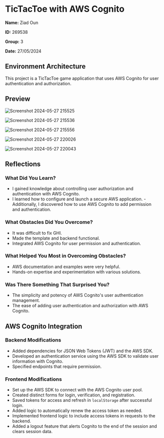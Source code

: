 # TicTacToe with AWS Cognito

**Name:** Ziad Oun

**ID:** 269538

**Group:** 3

**Date:** 27/05/2024

## Environment Architecture

This project is a TicTacToe game application that uses AWS Cognito for user authentication and authorization.


## Preview

![Screenshot 2024-05-27 215525](https://github.com/pwr-cloudprogramming/a10-OUN123/assets/116722639/0ff5c845-f3f3-4d50-b5a1-b1f915309291)

![Screenshot 2024-05-27 215536](https://github.com/pwr-cloudprogramming/a10-OUN123/assets/116722639/19150a17-cde0-4ff3-b32e-3ce0659c6459)

![Screenshot 2024-05-27 215556](https://github.com/pwr-cloudprogramming/a10-OUN123/assets/116722639/3d169ae0-1a83-4951-a315-6f21ffcd1d8d)

![Screenshot 2024-05-27 220026](https://github.com/pwr-cloudprogramming/a10-OUN123/assets/116722639/9eef294a-c08a-4d0a-b14f-9f686c725a53)

![Screenshot 2024-05-27 220043](https://github.com/pwr-cloudprogramming/a10-OUN123/assets/116722639/025d1d6f-11dc-4897-8cb7-e52b7d9125c0)

## Reflections

### What Did You Learn?

- I gained knowledge about controlling user authorization and authentication with AWS Cognito.
- I learned how to configure and launch a secure AWS application.
-Additionally, I discovered how to use AWS Cognito to add permission and authentication.

### What Obstacles Did You Overcome?
- It was difficult to fix GHI.
- Made the template and backend functional.
- Integrated AWS Cognito for user permission and authentication.

### What Helped You Most in Overcoming Obstacles?
- AWS documentation and examples were very helpful.
- Hands-on expertise and experimentation with various solutions.

### Was There Something That Surprised You?
- The simplicity and potency of AWS Cognito's user authentication management.
- The ease of adding user authentication and authorization with AWS Cognito.

## AWS Cognito Integration

### Backend Modifications
- Added dependencies for JSON Web Tokens (JWT) and the AWS SDK.
- Developed an authentication service using the AWS SDK to validate user information with Cognito.
- Specified endpoints that require permission.

### Frontend Modifications
- Set up the AWS SDK to connect with the AWS Cognito user pool.
- Created distinct forms for login, verification, and registration.
- Saved tokens for access and refresh in `localStorage` after successful login.
- Added logic to automatically renew the access token as needed.
- Implemented frontend logic to include access tokens in requests to the backend.
- Added a logout feature that alerts Cognito to the end of the session and clears session data.

